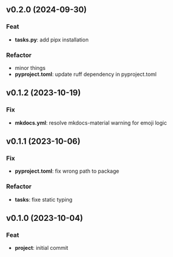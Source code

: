 ## v0.2.0 (2024-09-30)

### Feat

- **tasks.py**: add pipx installation

### Refactor

- minor things
- **pyproject.toml**: update ruff dependency in pyproject.toml

## v0.1.2 (2023-10-19)

### Fix

- **mkdocs.yml**: resolve mkdocs-material warning for emoji logic

## v0.1.1 (2023-10-06)

### Fix

- **pyproject.toml**: fix wrong path to package

### Refactor

- **tasks**: fixe static typing

## v0.1.0 (2023-10-04)

### Feat

- **project**: initial commit
